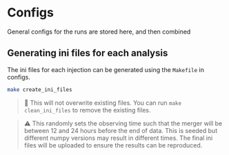 # Configs

General configs for the runs are stored here, and then combined

## Generating ini files for each analysis

The ini files for each injection can be generated using the `Makefile` in configs.

```bash
make create_ini_files
```

> 📝 This will not overwrite existing files. You can run `make clean_ini_files` to remove the existing files.

> ⚠️ This randomly sets the observing time such that the merger will be between 12 and 24 hours before the end of data. This is seeded but different numpy versions may result in different times. The final ini files will be uploaded to ensure the results can be reproduced.